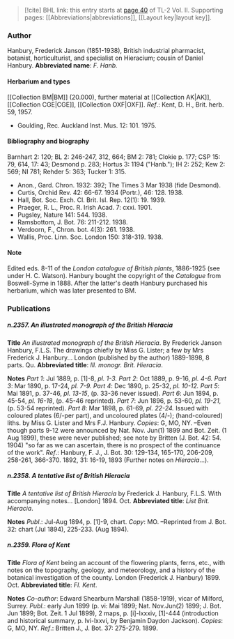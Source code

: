 > [!cite] BHL link: this entry starts at [page 40](https://www.biodiversitylibrary.org/page/33068282) of TL-2 Vol. II.
> Supporting pages: [[Abbreviations|abbreviations]], [[Layout key|layout key]].

### Author

Hanbury, Frederick Janson (1851-1938), British industrial pharmacist, botanist, horticulturist, and specialist on Hieracium; cousin of Daniel Hanbury. 
**Abbreviated name**: *F. Hanb.*

#### Herbarium and types

[[Collection BM|BM]] (20.000), further material at [[Collection AK|AK]], [[Collection CGE|CGE]], [[Collection OXF|OXF]].
*Ref*.: Kent, D. H., Brit. herb. 59, 1957.
- Goulding, Rec. Auckland Inst. Mus. 12: 101. 1975.

#### Bibliography and biography

Barnhart 2: 120; BL 2: 246-247, 312, 664; BM 2: 781; Clokie p. 177; CSP 15: 79, 614, 17: 43; Desmond p. 283; Hortus 3: 1194 ("Hanb."); IH 2: 252; Kew 2: 569; NI 781; Rehder 5: 363; Tucker 1: 315.
- Anon., Gard. Chron. 1932: 392; The Times 3 Mar 1938 (fide Desmond).
- Curtis, Orchid Rev. 42: 66-67. 1934 (Portr.), 46: 128. 1938.
- Hall, Bot. Soc. Exch. Cl. Brit. Isl. Rep. 12(1): 19. 1939.
- Praeger, R. L., Proc. R. Irish Acad. 7: cxxi. 1901.
- Pugsley, Nature 141: 544. 1938.
- Ramsbottom, J. Bot. 76: 211-212. 1938.
- Verdoorn, F., Chron. bot. 4(3): 261. 1938.
- Wallis, Proc. Linn. Soc. London 150: 318-319. 1938.

#### Note

Edited eds. 8-11 of the *London catalogue of British plants*, 1886-1925 (see under H. C. Watson). Hanbury bought the copyright of the *Catalogue* from Boswell-Syme in 1888. After the latter's death Hanbury purchased his herbarium, which was later presented to BM.

### Publications

##### n.2357. An illustrated monograph of the British Hieracia

**Title**
*An illustrated monograph of the British Hieracia*. By Frederick Janson Hanbury, F.L.S. The drawings chiefly by Miss G. Lister; a few by Mrs Frederick J. Hanbury... London (published by the author) 1889-1898, 8 parts. Qu.
**Abbreviated title**: *Ill. monogr. Brit. Hieracia*.

**Notes**
*Part 1*: Jul 1889, p. \[1\]-8, *pl. 1-3.*
*Part 2*: Oct 1889, p. 9-16, *pl. 4-6.*
*Part 3*: Mar 1890, p. 17-24, *pl. 7-9.*
*Part 4*: Dec 1890, p. 25-32, *pl. 10-12.*
*Part 5*: Mai 1891, p. 37-46, *pl. 13-15*, (p. 33-36 never issued).
*Part 6*: Jun 1894, p. 45-54, *pl. 16-18*, (p. 45-46 reprinted).
*Part 7*: Jun 1896, p. 53-60, *pl. 19-21*, (p. 53-54 reprinted).
*Part 8*: Mar 1898, p. 61-69, *pl. 22-24.*
Issued with coloured plates (6/-per part), and uncoloured plates (4/-); (hand-coloured) liths.
by Miss G. Lister and Mrs F.J. Hanbury. *Copies*: G, MO, NY. –Even though parts 9-12 were announced by Nat. Nov. Jun(1) 1899 and Bot. Zeit. (1 Aug 1899), these were never published; see note by Britten (J. Bot. 42: 54. 1904) "so far as we can ascertain, there is no prospect of the continuance of the work".
*Ref*.: Hanbury, F. J., J. Bot. 30: 129-134, 165-170, 206-209, 258-261, 366-370. 1892, 31: 16-19, 1893 (Further notes on *Hieracia*...).

##### n.2358. A tentative list of British Hieracia

**Title**
*A tentative list of British Hieracia* by Frederick J. Hanbury, F.L.S. With accompanying notes... \[London\] 1894. Oct.
**Abbreviated title**: *List Brit. Hieracia*.

**Notes**
*Publ*.: Jul-Aug 1894, p. \[1\]-9, chart. *Copy*: MO. –Reprinted from J. Bot. 32: chart (Jul 1894), 225-233. (Aug 1894).

##### n.2359. Flora of Kent

**Title**
*Flora of Kent* being an account of the flowering plants, ferns, etc., with notes on the topography, geology, and meteorology, and a history of the botanical investigation of the county. London (Frederick J. Hanbury) 1899. Oct.
**Abbreviated title**: *Fl. Kent*.

**Notes**
*Co-author*: Edward Shearburn Marshall (1858-1919), vicar of Milford, Surrey.
*Publ*.: early Jun 1899 (p. vi: Mai 1899; Nat. Nov.Jun(2) 1899; J. Bot. Jun 1899; Bot. Zeit. 1 Jul 1899), 2 maps, p. \[i\]-lxxxiv, \[1\]-444 (introduction and historical summary, p. lvi-lxxvi, by Benjamin Daydon Jackson). *Copies*: G, MO, NY.
*Ref*.: Britten J., J. Bot. 37: 275-279. 1899.

